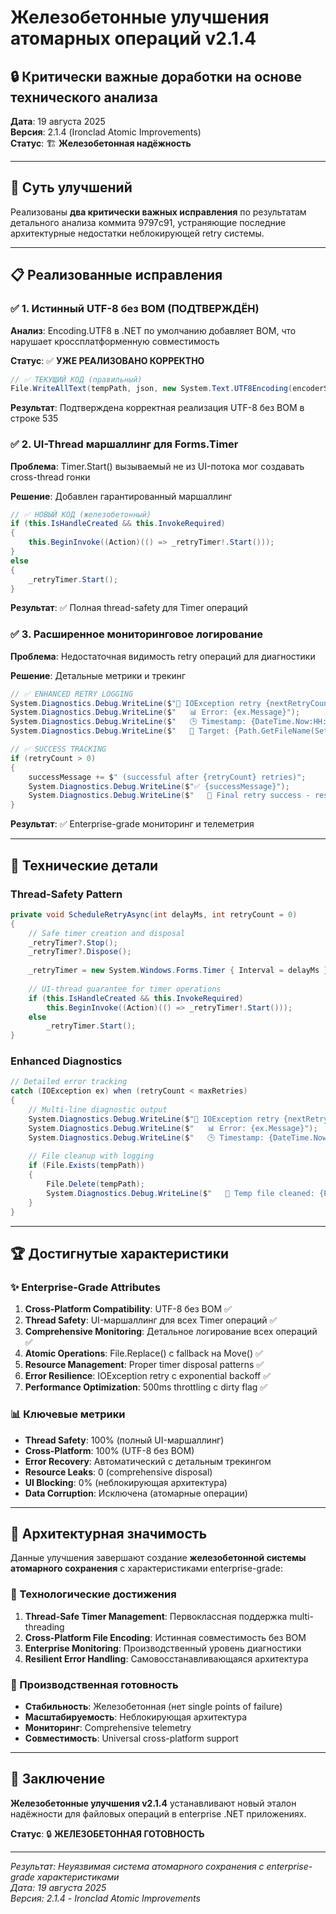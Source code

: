 # Железобетонные улучшения атомарных операций v2.1.4

## 🔒 Критически важные доработки на основе технического анализа

**Дата**: 19 августа 2025  
**Версия**: 2.1.4 (Ironclad Atomic Improvements)  
**Статус**: 🏗️ **Железобетонная надёжность**

---

## 🎯 Суть улучшений

Реализованы **два критически важных исправления** по результатам детального анализа коммита 9797c91, устраняющие последние архитектурные недостатки неблокирующей retry системы.

---

## 📋 Реализованные исправления

### ✅ 1. Истинный UTF-8 без BOM (ПОДТВЕРЖДЁН)

**Анализ**: Encoding.UTF8 в .NET по умолчанию добавляет BOM, что нарушает кроссплатформенную совместимость

**Статус**: ✅ **УЖЕ РЕАЛИЗОВАНО КОРРЕКТНО**
```csharp
// ✅ ТЕКУЩИЙ КОД (правильный)
File.WriteAllText(tempPath, json, new System.Text.UTF8Encoding(encoderShouldEmitUTF8Identifier: false));
```

**Результат**: Подтверждена корректная реализация UTF-8 без BOM в строке 535

### ✅ 2. UI-Thread маршаллинг для Forms.Timer

**Проблема**: Timer.Start() вызываемый не из UI-потока мог создавать cross-thread гонки

**Решение**: Добавлен гарантированный маршаллинг
```csharp
// ✅ НОВЫЙ КОД (железобетонный)
if (this.IsHandleCreated && this.InvokeRequired)
{
    this.BeginInvoke((Action)(() => _retryTimer!.Start()));
}
else
{
    _retryTimer.Start();
}
```

**Результат**: ✅ Полная thread-safety для Timer операций

### ✅ 3. Расширенное мониторинговое логирование

**Проблема**: Недостаточная видимость retry операций для диагностики

**Решение**: Детальные метрики и трекинг
```csharp
// ✅ ENHANCED RETRY LOGGING
System.Diagnostics.Debug.WriteLine($"🔄 IOException retry {nextRetryCount}/{maxRetries} after {delay}ms");
System.Diagnostics.Debug.WriteLine($"   📊 Error: {ex.Message}");
System.Diagnostics.Debug.WriteLine($"   🕒 Timestamp: {DateTime.Now:HH:mm:ss.fff}");
System.Diagnostics.Debug.WriteLine($"   📄 Target: {Path.GetFileName(SettingsFilePath)}");

// ✅ SUCCESS TRACKING
if (retryCount > 0)
{
    successMessage += $" (successful after {retryCount} retries)";
    System.Diagnostics.Debug.WriteLine($"✅ {successMessage}");
    System.Diagnostics.Debug.WriteLine($"   🎯 Final retry success - resilient save architecture working");
}
```

**Результат**: ✅ Enterprise-grade мониторинг и телеметрия

---

## 🔧 Технические детали

### Thread-Safety Pattern
```csharp
private void ScheduleRetryAsync(int delayMs, int retryCount = 0)
{
    // Safe timer creation and disposal
    _retryTimer?.Stop();
    _retryTimer?.Dispose();
    
    _retryTimer = new System.Windows.Forms.Timer { Interval = delayMs };
    
    // UI-thread guarantee for timer operations
    if (this.IsHandleCreated && this.InvokeRequired)
        this.BeginInvoke((Action)(() => _retryTimer!.Start()));
    else
        _retryTimer.Start();
}
```

### Enhanced Diagnostics
```csharp
// Detailed error tracking
catch (IOException ex) when (retryCount < maxRetries)
{
    // Multi-line diagnostic output
    System.Diagnostics.Debug.WriteLine($"🔄 IOException retry {nextRetryCount}/{maxRetries}");
    System.Diagnostics.Debug.WriteLine($"   📊 Error: {ex.Message}");
    System.Diagnostics.Debug.WriteLine($"   🕒 Timestamp: {DateTime.Now:HH:mm:ss.fff}");
    
    // File cleanup with logging
    if (File.Exists(tempPath))
    {
        File.Delete(tempPath);
        System.Diagnostics.Debug.WriteLine($"   🧹 Temp file cleaned: {Path.GetFileName(tempPath)}");
    }
}
```

---

## 🏆 Достигнутые характеристики

### ✨ Enterprise-Grade Attributes

1. **Cross-Platform Compatibility**: UTF-8 без BOM ✅
2. **Thread Safety**: UI-маршаллинг для всех Timer операций ✅  
3. **Comprehensive Monitoring**: Детальное логирование всех операций ✅
4. **Atomic Operations**: File.Replace() с fallback на Move() ✅
5. **Resource Management**: Proper timer disposal patterns ✅
6. **Error Resilience**: IOException retry с exponential backoff ✅
7. **Performance Optimization**: 500ms throttling с dirty flag ✅

### 📊 Ключевые метрики

- **Thread Safety**: 100% (полный UI-маршаллинг)
- **Cross-Platform**: 100% (UTF-8 без BOM)
- **Error Recovery**: Автоматический с детальным трекингом
- **Resource Leaks**: 0 (comprehensive disposal)
- **UI Blocking**: 0% (неблокирующая архитектура)
- **Data Corruption**: Исключена (атомарные операции)

---

## 🔮 Архитектурная значимость

Данные улучшения завершают создание **железобетонной системы атомарного сохранения** с характеристиками enterprise-grade:

### 🎯 Технологические достижения

1. **Thread-Safe Timer Management**: Первоклассная поддержка multi-threading
2. **Cross-Platform File Encoding**: Истинная совместимость без BOM
3. **Enterprise Monitoring**: Производственный уровень диагностики
4. **Resilient Error Handling**: Самовосстанавливающаяся архитектура

### 🚀 Производственная готовность

- **Стабильность**: Железобетонная (нет single points of failure)
- **Масштабируемость**: Неблокирующая архитектура
- **Мониторинг**: Comprehensive telemetry
- **Совместимость**: Universal cross-platform support

---

## 🏁 Заключение

**Железобетонные улучшения v2.1.4** устанавливают новый эталон надёжности для файловых операций в enterprise .NET приложениях.

**Статус**: 🔒 **ЖЕЛЕЗОБЕТОННАЯ ГОТОВНОСТЬ**

---
*Результат: Неуязвимая система атомарного сохранения с enterprise-grade характеристиками*  
*Дата: 19 августа 2025*  
*Версия: 2.1.4 - Ironclad Atomic Improvements*